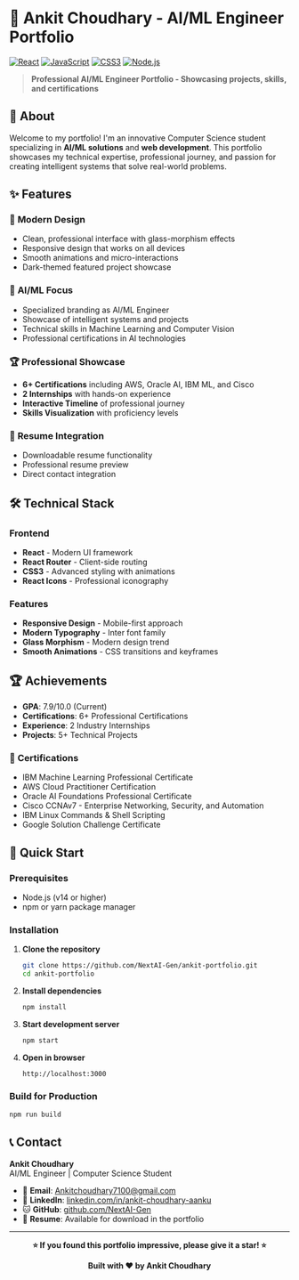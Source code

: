 # 🚀 Ankit Choudhary - AI/ML Engineer Portfolio

[![React](https://img.shields.io/badge/React-20232A?style=for-the-badge&logo=react&logoColor=61DAFB)](https://reactjs.org/)
[![JavaScript](https://img.shields.io/badge/JavaScript-F7DF1E?style=for-the-badge&logo=javascript&logoColor=black)](https://developer.mozilla.org/en-US/docs/Web/JavaScript)
[![CSS3](https://img.shields.io/badge/CSS3-1572B6?style=for-the-badge&logo=css3&logoColor=white)](https://developer.mozilla.org/en-US/docs/Web/CSS)
[![Node.js](https://img.shields.io/badge/Node.js-43853D?style=for-the-badge&logo=node.js&logoColor=white)](https://nodejs.org/)

> **Professional AI/ML Engineer Portfolio - Showcasing projects, skills, and certifications**

## 🌟 About

Welcome to my portfolio! I'm an innovative Computer Science student specializing in **AI/ML solutions** and **web development**. This portfolio showcases my technical expertise, professional journey, and passion for creating intelligent systems that solve real-world problems.

## ✨ Features

### 🎨 **Modern Design**
- Clean, professional interface with glass-morphism effects
- Responsive design that works on all devices
- Smooth animations and micro-interactions
- Dark-themed featured project showcase

### 🤖 **AI/ML Focus**
- Specialized branding as AI/ML Engineer
- Showcase of intelligent systems and projects
- Technical skills in Machine Learning and Computer Vision
- Professional certifications in AI technologies

### 🏆 **Professional Showcase**
- **6+ Certifications** including AWS, Oracle AI, IBM ML, and Cisco
- **2 Internships** with hands-on experience
- **Interactive Timeline** of professional journey
- **Skills Visualization** with proficiency levels

### 📄 **Resume Integration**
- Downloadable resume functionality
- Professional resume preview
- Direct contact integration

## 🛠️ Technical Stack

### **Frontend**
- **React** - Modern UI framework
- **React Router** - Client-side routing
- **CSS3** - Advanced styling with animations
- **React Icons** - Professional iconography

### **Features**
- **Responsive Design** - Mobile-first approach
- **Modern Typography** - Inter font family
- **Glass Morphism** - Modern design trend
- **Smooth Animations** - CSS transitions and keyframes

## 🏆 Achievements

- **GPA**: 7.9/10.0 (Current)
- **Certifications**: 6+ Professional Certifications
- **Experience**: 2 Industry Internships
- **Projects**: 5+ Technical Projects

### 📜 **Certifications**
- IBM Machine Learning Professional Certificate
- AWS Cloud Practitioner Certification
- Oracle AI Foundations Professional Certificate
- Cisco CCNAv7 - Enterprise Networking, Security, and Automation
- IBM Linux Commands & Shell Scripting
- Google Solution Challenge Certificate

## 🚀 Quick Start

### Prerequisites
- Node.js (v14 or higher)
- npm or yarn package manager

### Installation

1. **Clone the repository**
   ```bash
   git clone https://github.com/NextAI-Gen/ankit-portfolio.git
   cd ankit-portfolio
   ```

2. **Install dependencies**
   ```bash
   npm install
   ```

3. **Start development server**
   ```bash
   npm start
   ```

4. **Open in browser**
   ```
   http://localhost:3000
   ```

### Build for Production

```bash
npm run build
```

## 📞 Contact

**Ankit Choudhary**  
AI/ML Engineer | Computer Science Student

- 📧 **Email**: [Ankitchoudhary7100@gmail.com](mailto:Ankitchoudhary7100@gmail.com)
- 💼 **LinkedIn**: [linkedin.com/in/ankit-choudhary-aanku](https://linkedin.com/in/ankit-choudhary-aanku)
- 🐱 **GitHub**: [github.com/NextAI-Gen](https://github.com/NextAI-Gen)
- 📄 **Resume**: Available for download in the portfolio

---

<div align="center">

**⭐ If you found this portfolio impressive, please give it a star! ⭐**

**Built with ❤️ by Ankit Choudhary**

</div>
